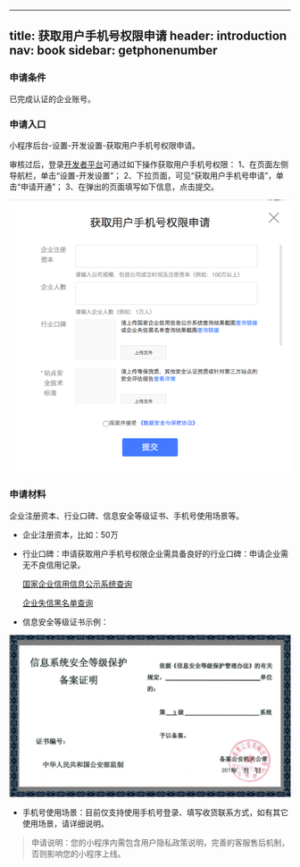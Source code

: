 
---
title: 获取用户手机号权限申请
header: introduction
nav: book
sidebar: getphonenumber
---


### 申请条件
已完成认证的企业账号。

### 申请入口
小程序后台-设置-开发设置-获取用户手机号权限申请。


审核过后，登录[开发者平台](https://smartprogram.baidu.com/developer/index.html)可通过如下操作获取用户手机号权限：
1、在页面左侧导航栏，单击“设置-开发设置”；
2、下拉页面，可见“获取用户手机号申请”，单击“申请开通”；
3、在弹出的页面填写如下信息，点击提交。

 ![图片](../../img/introduction/register/register-14.png)


### 申请材料

企业注册资本、行业口碑、信息安全等级证书、手机号使用场景等。

* 企业注册资本，比如：50万

* 行业口碑：申请获取用户手机号权限企业需具备良好的行业口碑：申请企业需无不良信用记录。

    [国家企业信用信息公示系统查询](http://www.gsxt.gov.cn/index.html查询)

    [企业失信黑名单查询](http://zhixing.court.gov.cn/search/)

* 信息安全等级证书示例：

 ![图片](../../img/introduction/register/safe.png)

* 手机号使用场景：目前仅支持使用手机号登录、填写收货联系方式，如有其它使用场景，请详细说明。

> 申请说明：您的小程序内需包含用户隐私政策说明，完善的客服售后机制，否则影响您的小程序上线。
